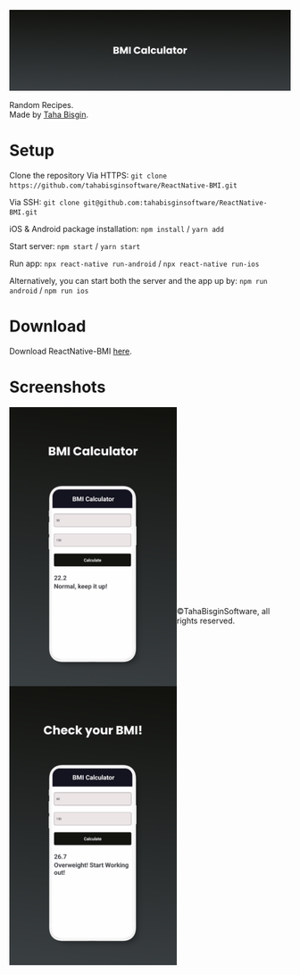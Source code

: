 ![ReactNative-BMI](https://github.com/tahabisginsoftware/ReactNative-BMI/blob/master/assets/github%20cover.png "ReactNative-BMI")

Random Recipes.<br>
Made by [Taha Bisgin](https://tahabisginsoftware.com).

# Setup

Clone the repository
Via HTTPS: `git clone https://github.com/tahabisginsoftware/ReactNative-BMI.git`

Via SSH: `git clone git@github.com:tahabisginsoftware/ReactNative-BMI.git`

iOS & Android package installation: `npm install` / `yarn add`

Start server: `npm start` / `yarn start`

Run app: `npx react-native run-android` / `npx react-native run-ios`

Alternatively, you can start both the server and the app up by: `npm run android` / `npm run ios`

# Download

Download ReactNative-BMI [here](https://github.com/tahabisginsoftware/ReactNative-BMI/releases/tag/release).

# Screenshots
<img align="left" alt="bmi1" src="https://github.com/tahabisginsoftware/ReactNative-BMI/blob/master/assets/screen_one.png" width="300"/>
<img align="left" alt="bmi2" src="https://github.com/tahabisginsoftware/ReactNative-BMI/blob/master/assets/screen_two.png" width="300"/>
<br><br><br><br><br><br><br><br><br><br><br><br><br><br><br><br><br><br><br><br><br>
©TahaBisginSoftware, all rights reserved.